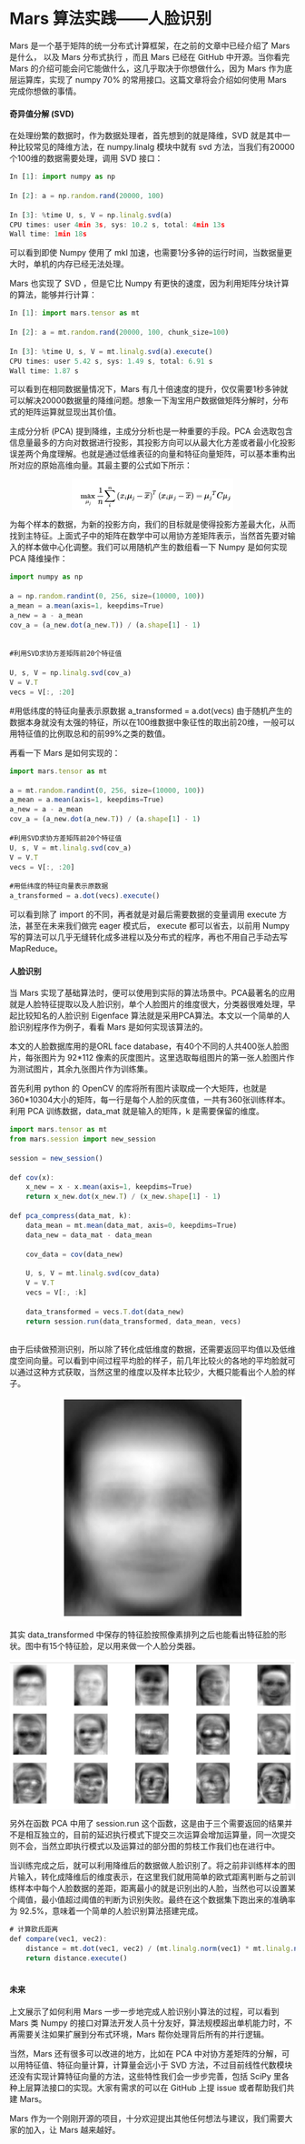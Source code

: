 # Mars 算法实践——人脸识别
Mars 是一个基于矩阵的统一分布式计算框架，在之前的文章中已经介绍了 Mars 是什么， 以及 Mars 分布式执行 ，而且 Mars 已经在 GitHub 中开源。当你看完 Mars 的介绍可能会问它能做什么，这几乎取决于你想做什么，因为 Mars 作为底层运算库，实现了 numpy 70% 的常用接口。这篇文章将会介绍如何使用 Mars 完成你想做的事情。

<h4>奇异值分解 (SVD)</h4>

在处理纷繁的数据时，作为数据处理者，首先想到的就是降维，SVD 就是其中一种比较常见的降维方法，在 numpy.linalg 模块中就有 svd 方法，当我们有20000个100维的数据需要处理，调用 SVD 接口：

```js
In [1]: import numpy as np

In [2]: a = np.random.rand(20000, 100)

In [3]: %time U, s, V = np.linalg.svd(a)
CPU times: user 4min 3s, sys: 10.2 s, total: 4min 13s
Wall time: 1min 18s
```

可以看到即使 Numpy 使用了 mkl 加速，也需要1分多钟的运行时间，当数据量更大时，单机的内存已经无法处理。

Mars 也实现了 SVD ，但是它比 Numpy 有更快的速度，因为利用矩阵分块计算的算法，能够并行计算：

```js
In [1]: import mars.tensor as mt

In [2]: a = mt.random.rand(20000, 100, chunk_size=100)

In [3]: %time U, s, V = mt.linalg.svd(a).execute()
CPU times: user 5.42 s, sys: 1.49 s, total: 6.91 s
Wall time: 1.87 s
```

可以看到在相同数据量情况下，Mars 有几十倍速度的提升，仅仅需要1秒多钟就可以解决20000数据量的降维问题。想象一下淘宝用户数据做矩阵分解时，分布式的矩阵运算就显现出其价值。

主成分分析 (PCA)
提到降维，主成分分析也是一种重要的手段。PCA 会选取包含信息量最多的方向对数据进行投影，其投影方向可以从最大化方差或者最小化投影误差两个角度理解。也就是通过低维表征的向量和特征向量矩阵，可以基本重构出所对应的原始高维向量。其最主要的公式如下所示：
<div style="text-align:center" align="center">
<img src="/images/人脸识别1.png" align="center" />
</div>

为每个样本的数据，为新的投影方向，我们的目标就是使得投影方差最大化，从而找到主特征。上面式子中的矩阵在数学中可以用协方差矩阵表示，当然首先要对输入的样本做中心化调整。我们可以用随机产生的数组看一下 Numpy 是如何实现 PCA 降维操作：

```js
import numpy as np

a = np.random.randint(0, 256, size=(10000, 100))
a_mean = a.mean(axis=1, keepdims=True)
a_new = a - a_mean
cov_a = (a_new.dot(a_new.T)) / (a.shape[1] - 1)


#利用SVD求协方差矩阵前20个特征值

U, s, V = np.linalg.svd(cov_a)
V = V.T
vecs = V[:, :20]
```

#用低纬度的特征向量表示原数据
a_transformed = a.dot(vecs)
由于随机产生的数据本身就没有太强的特征，所以在100维数据中象征性的取出前20维，一般可以用特征值的比例取总和的前99%之类的数值。

再看一下 Mars 是如何实现的：

```js
import mars.tensor as mt

a = mt.random.randint(0, 256, size=(10000, 100))
a_mean = a.mean(axis=1, keepdims=True)
a_new = a - a_mean
cov_a = (a_new.dot(a_new.T)) / (a.shape[1] - 1)

#利用SVD求协方差矩阵前20个特征值
U, s, V = mt.linalg.svd(cov_a)
V = V.T
vecs = V[:, :20]

#用低纬度的特征向量表示原数据
a_transformed = a.dot(vecs).execute()

```
可以看到除了 import 的不同，再者就是对最后需要数据的变量调用 execute 方法，甚至在未来我们做完 eager 模式后， execute 都可以省去，以前用 Numpy 写的算法可以几乎无缝转化成多进程以及分布式的程序，再也不用自己手动去写MapReduce。

<h4>人脸识别</h4>
当 Mars 实现了基础算法时，便可以使用到实际的算法场景中。PCA最著名的应用就是人脸特征提取以及人脸识别，单个人脸图片的维度很大，分类器很难处理，早起比较知名的人脸识别 Eigenface 算法就是采用PCA算法。本文以一个简单的人脸识别程序作为例子，看看 Mars 是如何实现该算法的。

本文的人脸数据库用的是ORL face database，有40个不同的人共400张人脸图片，每张图片为 92*112 像素的灰度图片。这里选取每组图片的第一张人脸图片作为测试图片，其余九张图片作为训练集。

首先利用 python 的 OpenCV 的库将所有图片读取成一个大矩阵，也就是 360*10304大小的矩阵，每一行是每个人脸的灰度值，一共有360张训练样本。利用 PCA 训练数据，data_mat 就是输入的矩阵，k 是需要保留的维度。

```js
import mars.tensor as mt
from mars.session import new_session

session = new_session()

def cov(x):
    x_new = x - x.mean(axis=1, keepdims=True)
    return x_new.dot(x_new.T) / (x_new.shape[1] - 1)

def pca_compress(data_mat, k):
    data_mean = mt.mean(data_mat, axis=0, keepdims=True)
    data_new = data_mat - data_mean
    
    cov_data = cov(data_new)

    U, s, V = mt.linalg.svd(cov_data)
    V = V.T
    vecs = V[:, :k]

    data_transformed = vecs.T.dot(data_new)
    return session.run(data_transformed, data_mean, vecs)
    
```

由于后续做预测识别，所以除了转化成低维度的数据，还需要返回平均值以及低维度空间向量。可以看到中间过程平均脸的样子，前几年比较火的各地的平均脸就可以通过这种方式获取，当然这里的维度以及样本比较少，大概只能看出个人脸的样子。

<div style="text-align:center" align="center">
<img src="/images/人脸识别2.png" align="center" />
</div>

其实 data_transformed 中保存的特征脸按照像素排列之后也能看出特征脸的形状。图中有15个特征脸，足以用来做一个人脸分类器。

<div style="text-align:center" align="center">
<img src="/images/人脸识别3.png" align="center" />
</div>

另外在函数 PCA 中用了 session.run 这个函数，这是由于三个需要返回的结果并不是相互独立的，目前的延迟执行模式下提交三次运算会增加运算量，同一次提交则不会，当然立即执行模式以及运算过的部分图的剪枝工作我们也在进行中。

当训练完成之后，就可以利用降维后的数据做人脸识别了。将之前非训练样本的图片输入，转化成降维后的维度表示，在这里我们就用简单的欧式距离判断与之前训练样本中每个人脸数据的差距，距离最小的就是识别出的人脸，当然也可以设置某个阈值，最小值超过阈值的判断为识别失败。最终在这个数据集下跑出来的准确率为 92.5%，意味着一个简单的人脸识别算法搭建完成。

```js
# 计算欧氏距离
def compare(vec1, vec2):
    distance = mt.dot(vec1, vec2) / (mt.linalg.norm(vec1) * mt.linalg.norm(vec2))
    return distance.execute()
    
```

<h4>未来</h4>
上文展示了如何利用 Mars 一步一步地完成人脸识别小算法的过程，可以看到 Mars 类 Numpy 的接口对算法开发人员十分友好，算法规模超出单机能力时，不再需要关注如果扩展到分布式环境，Mars 帮你处理背后所有的并行逻辑。

当然，Mars 还有很多可以改进的地方，比如在 PCA 中对协方差矩阵的分解，可以用特征值、特征向量计算，计算量会远小于 SVD 方法，不过目前线性代数模块还没有实现计算特征向量的方法，这些特性我们会一步步完善，包括 SciPy 里各种上层算法接口的实现。大家有需求的可以在 GitHub 上提 issue 或者帮助我们共建 Mars。

Mars 作为一个刚刚开源的项目，十分欢迎提出其他任何想法与建议，我们需要大家的加入，让 Mars 越来越好。
